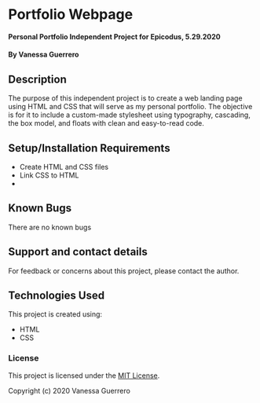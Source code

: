 # Portfolio Webpage

#### Personal Portfolio Independent Project for Epicodus, 5.29.2020

#### By Vanessa Guerrero

## Description

The purpose of this independent project is to create a web landing page using HTML and CSS that will serve as my personal portfolio. The objective is for it to include a custom-made stylesheet using typography, cascading, the box model, and floats with clean and easy-to-read code.

## Setup/Installation Requirements

* Create HTML and CSS files
* Link CSS to HTML
* 


## Known Bugs

There are no known bugs

## Support and contact details

For feedback or concerns about this project, please contact the author.

## Technologies Used

This project is created using:
* HTML
* CSS

### License

This project is licensed under the [MIT License](https://opensource.org/licenses/MIT).

Copyright (c) 2020 Vanessa Guerrero
